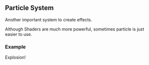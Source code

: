 ## Particle System

Another important system to create effects.

Although Shaders are much more powerful, sometimes particle is just easier to use.



### Example

Explosion!